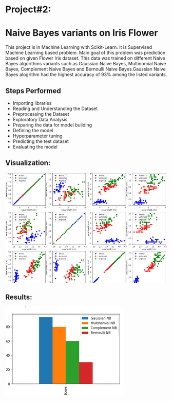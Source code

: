 
# Project#2: 
# Naive Bayes variants on Iris Flower

This project is in Machine Learning with Scikit-Learn. It is Supervised Machine Learning based problem. Main goal of this problem was prediction based on given Flower Iris dataset. This data was trained on different Naive Bayes algorithms variants such as Gaussian Naive Bayes, Multinomial Naive Bayes, Complement Naive Bayes and Bernoulli Naive Bayes.Gaussian Naive Bayes alogrithm had the highest accuracy of 93% among the listed variants.


## Steps Performed
- Importing libraries
- Reading and Understanding the Dataset
- Preprocessing the Dataset
- Exploratory Data Analysis
- Preparing the data for model building
- Defining the model
- Hyperparameter tuning
- Predicting the test dataset
- Evaluating the model



## Visualization:

![Visualization](https://github.com/furqankhalil/Projects/blob/main/Naive%20Bayes%20variants%20on%20Iris%20Flower/visualization.png)



## Results:

![Results](https://github.com/abbasshafi/Projects/blob/main/Naive%20Bayes%20variants%20on%20Iris%20Flower/results.png)

